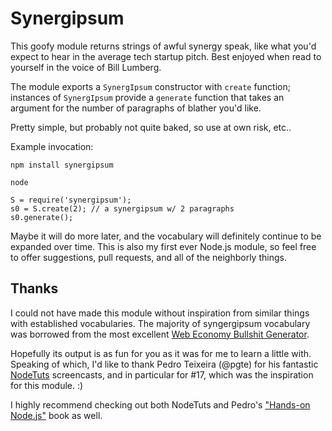 # Synergipsum

This goofy module returns strings of awful synergy speak, like what you'd
expect to hear in the average tech startup pitch. Best enjoyed when read to
yourself in the voice of Bill Lumberg.

The module exports a `SynergIpsum` constructor with `create` function;
instances of `SynergIpsum` provide a `generate` function that takes an
argument for the number of paragraphs of blather you'd like.

Pretty simple, but probably not quite baked, so use at own risk, etc..

Example invocation:

```
npm install synergipsum

node

S = require('synergipsum');
s0 = S.create(2); // a synergipsum w/ 2 paragraphs
s0.generate();
```

Maybe it will do more later, and the vocabulary will definitely continue
to be expanded over time. This is also my first ever Node.js module, so feel
free to offer suggestions, pull requests, and all of the neighborly things.

## Thanks

I could not have made this module without inspiration from similar things
with established vocabularies. The majority of syngergipsum vocabulary was
borrowed from the most excellent
[Web Economy Bullshit Generator](http://www.dack.com/web/bullshit.html).

Hopefully its output is as fun for you as it was for me to learn a
little with. Speaking of which, I'd like to thank Pedro Teixeira (@pgte) for
his fantastic [NodeTuts](http://nodetuts.com/) screencasts, and in
particular for #17, which was the inspiration for this module. :)

I highly recommend checking out both NodeTuts and
Pedro's ["Hands-on Node.js"](http://nodetuts.com/handson-nodejs-book.html)
book as well.

